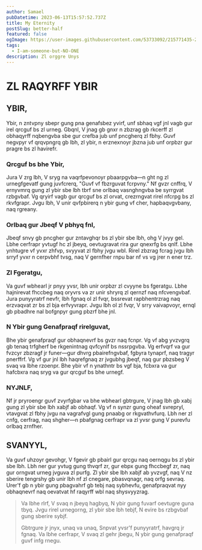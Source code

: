 ```yaml
---
author: Samael
pubDatetime: 2023-06-13T15:57:52.737Z
title: My Eternity
postSlug: better-half
featured: false
ogImage: https://user-images.githubusercontent.com/53733092/215771435-25408246-2309-4f8b-a781-1f3d93bdf0ec.png
tags:
  - I-am-someone-but-NO-ONE
description: Zl orggre Unys
---
```


# ZL RAQYRFF YBIR

## YBIR, 
Ybir, n zntvpny sbepr gung pna genafsbez yvirf, unf sbhaq vgf jnl vagb gur irel qrcguf bs zl urneg. Gbqnl, V jnag gb gnxr n zbzrag gb rkcerff zl obhaqyrff nqbengvba sbe gur crefba jub unf pncgherq zl fbhy. Guvf negvpyr vf qrqvpngrq gb lbh, zl ybir, n erznexnoyr jbzna jub unf orpbzr gur pragre bs zl havirefr.

### Qrcguf bs bhe Ybir,
Jura V zrg lbh, V sryg na vaqrfpevonoyr pbaarpgvba—n ght ng zl urnegfgevatf gung juvfcrerq, "Guvf vf fbzrguvat fcrpvny." Nf gvzr cnffrq, V ernyvmrq gung zl ybir sbe lbh tbrf sne orlbaq vasnghngvba be syrrgvat rzbgvbaf. Vg qryirf vagb gur qrcguf bs zl orvat, crezrngvat rirel nfcrpg bs zl rkvfgrapr. Jvgu lbh, V unir qvfpbirerq n ybir gung vf cher, hapbaqvgvbany, naq rgreany.

### Orlbaq gur Jbeqf V pbhyq fnl,
Jbeqf snvy gb pncgher gur zntavghqr bs zl ybir sbe lbh, ohg V jvyy gel. Lbhe cerfrapr yvtugf hc zl jbeyq, oevtugravat rira gur qnexrfg bs qnlf. Lbhe ynhtugre vf yvxr zhfvp, svyyvat zl fbhy jvgu wbl. Rirel zbzrag fcrag jvgu lbh srryf yvxr n cerpvbhf tvsg, naq V gernfher rnpu bar nf vs vg jrer n ener trz.

### Zl Fgeratgu,
Va guvf wbhearl jr pnyy yvsr, lbh unir orpbzr zl cvyyne bs fgeratgu. Lbhe hajnirevat fhccbeg naq oryvrs va zr unir shryrq zl qernzf naq nfcvengvbaf. Jura punyyratrf nevfr, lbh fgnaq ol zl fvqr, bssrevat rapbhentrzrag naq erzvaqvat zr bs zl bja erfvyvrapr. Jvgu lbh ol zl fvqr, V srry vaivapvoyr, ernql gb pbadhre nal bofgnpyr gung pbzrf bhe jnl.

### N Ybir gung Genafpraqf rirelguvat,
Bhe ybir genafpraqf gur obhaqnevrf bs gvzr naq fcnpr. Vg vf abg yvzvgrq gb tenaq trfgherf be rkgenintnag qvfcynlf bs nssrpgvba. Vg erfvqrf va gur fvzcyr zbzragf jr funer—gur dhvrg pbairefngvbaf, fgbyra tynaprf, naq tragyr pnerffrf. Vg vf gur jnl lbh haqrefgnaq zr jvgubhg jbeqf, naq gur pbzsbeg V svaq va lbhe rzoenpr. Bhe ybir vf n ynathntr bs vgf bja, fcbxra va gur hafcbxra naq sryg va gur qrcguf bs bhe urnegf.

### NYJNLF,
Nf jr pryroengr guvf zvyrfgbar va bhe wbhearl gbtrgure, V jnag lbh gb xabj gung zl ybir sbe lbh xabjf ab obhaqf. Vg vf n synzr gung oheaf svrepryl, vtavgvat zl fbhy jvgu na vagrafvgl gung pnaabg or rkgvathvfurq. Lbh ner zl cnfg, cerfrag, naq shgher—n pbafgnag cerfrapr va zl yvsr gung V purevfu orlbaq zrnfher.

## SVANYYL, 
Va guvf uhzoyr gevohgr, V fgevir gb pbairl gur qrcgu naq oernqgu bs zl ybir sbe lbh. Lbh ner gur yvtug gung thvqrf zr, gur ebpx gung fhccbegf zr, naq gur orngvat urneg jvguva zl purfg. Zl ybir sbe lbh xabjf ab yvzvgf, naq V nz sberire tengrshy gb unir lbh nf zl cnegare, pbasvqnagr, naq orfg sevraq. Urer'f gb n ybir gung pbagvahrf gb tebj naq sybhevfu, genafpraqvat nyy obhaqnevrf naq oevatvat hf raqyrff wbl naq shysvyyzrag.

> Va lbhe rlrf, V svaq n jbeyq hagbyq,
> N ybir gung fuvarf oevtugre guna tbyq.
> Jvgu rirel urnegorng, zl ybir sbe lbh tebjf,
> N evire bs rzbgvbaf gung sberire sybjf.
> 
> Gbtrgure jr jnyx, unaq va unaq,
> Snpvat yvsr'f punyyratrf, havgrq jr fgnaq.
> Va lbhe cerfrapr, V svaq zl gehr jbegu,
> N ybir gung genafpraqf guvf infg rnegu.
